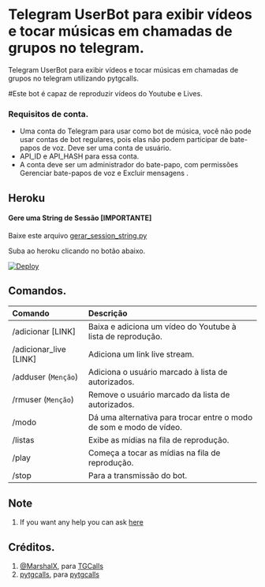 # Telegram UserBot para exibir vídeos e tocar músicas em chamadas de grupos no telegram.

Telegram UserBot para exibir vídeos e tocar músicas em chamadas de grupos no telegram utilizando pytgcalls.

#Este bot é capaz de reproduzir vídeos do Youtube e Lives.

### Requisitos de conta.
- Uma conta do Telegram para usar como bot de música, você não pode usar contas de bot regulares, pois elas não podem participar de bate-papos de voz. Deve ser uma conta de usuário.
- API_ID e API_HASH para essa conta.
- A conta deve ser um administrador do bate-papo, com permissões Gerenciar bate-papos de voz e Excluir mensagens .


## Heroku

#### Gere uma String de Sessão [IMPORTANTE]

Baixe este arquivo [gerar_session_string.py](https://github.com/ErikiCav/ChamadaTelegramShow/blob/main/gerar_session_string.py)

Suba ao heroku clicando no botão abaixo.

[![Deploy](https://www.herokucdn.com/deploy/button.svg)](https://heroku.com/deploy)


## Comandos.
Comando | Descrição
:--- | :---
/adicionar [LINK] | Baixa e adiciona um vídeo do Youtube à lista de reprodução.
/adicionar_live [LINK] | Adiciona um link live stream.
/adduser (`Menção`) | Adiciona o usuário marcado à lista de autorizados.
/rmuser (`Menção`) | Remove o usuário marcado da lista de autorizados.
/modo | Dá uma alternativa para trocar entre o modo de som e modo de vídeo.
/listas | Exibe as mídias na fila de reprodução.
/play | Começa a tocar as mídias na fila de reprodução.
/stop | Para a transmissão do bot.

## Note

1. If you want any help you can ask [here](https://t.me/tgvcsupport)

## Créditos.

1. [@MarshalX](https://github.com/MarshalX), para [TGCalls](https://github.com/MarshalX/tgcalls)
2. [pytgcalls](https://github.com/MarshalX), para [pytgcalls](https://pytgcalls.github.io/)

